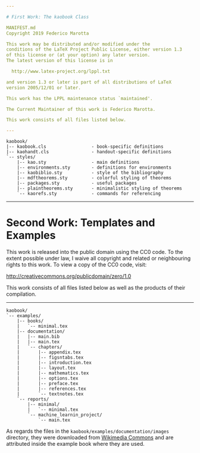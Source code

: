 ```yaml
---

# First Work: The kaobook Class

MANIFEST.md
Copyright 2019 Federico Marotta

This work may be distributed and/or modified under the
conditions of the LaTeX Project Public License, either version 1.3
of this license or (at your option) any later version.
The latest version of this license is in

  http://www.latex-project.org/lppl.txt

and version 1.3 or later is part of all distributions of LaTeX
version 2005/12/01 or later.

This work has the LPPL maintenance status `maintained'.

The Current Maintainer of this work is Federico Marotta.

This work consists of all files listed below.

---
```


```
kaobook/
|-- kaobook.cls                 - book-specific definitions
|-- kaohandt.cls                - handout-specific definitions
`-- styles/
	|-- kao.sty					- main definitions
    |-- environments.sty        - definitions for environments
	|-- kaobiblio.sty			- style of the bibliography
    |-- mdftheorems.sty         - colorful styling of theorems
    |-- packages.sty            - useful packages
    |-- plaintheorems.sty       - minimalistic styling of theorems
	`-- kaorefs.sty             - commands for referencing
```

---

# Second Work: Templates and Examples

This work is released into the public domain using the CC0 code. To the 
extent possible under law, I waive all copyright and related or 
neighbouring rights to this work. To view a copy of the CC0 code, visit:

  http://creativecommons.org/publicdomain/zero/1.0

This work consists of all files listed below as well as the products of 
their compilation.

---

```
kaobook/
`-- examples/
	|-- books/
	|	`-- minimal.tex
	|-- documentation/
	|	|-- main.bib
	|	|-- main.tex
	|	`-- chapters/
	|		|-- appendix.tex
	|		|-- figsntabs.tex
	|		|-- introduction.tex
	|		|-- layout.tex
	|		|-- mathematics.tex
	|		|-- options.tex
	|		|-- preface.tex
	|		|-- references.tex
	|		`-- textnotes.tex
	`-- reports/
		|-- minimal/
		|	`-- minimal.tex
		`-- machine_learnin_project/
			`-- main.tex
```

As regards the files in the `kaobook/examples/documentation/images` 
directory, they were downloaded from [Wikimedia 
Commons](https://commons.wikimedia.org/wiki/Main_Page) and are 
attributed inside the example book where they are used.
